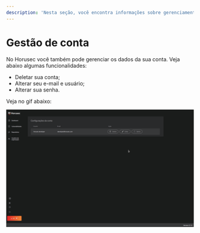 ```yaml
---
description: 'Nesta seção, você encontra informações sobre gerenciamento de conta e webhook.'
---
```


# Gestão de conta

No Horusec você também pode gerenciar os dados da sua conta. Veja abaixo algumas funcionalidades:

* Deletar sua conta;
* Alterar seu e-mail e usuário;
* Alterar sua senha.

Veja no gif abaixo: 

![](../../.gitbook/assets/gestaodecontapt_br.gif)

